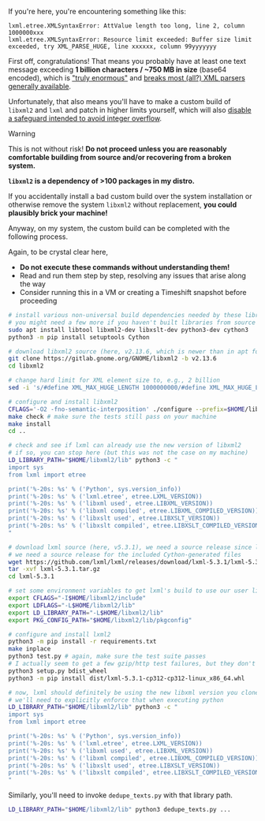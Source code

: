If you're here, you're encountering something like this:

```
lxml.etree.XMLSyntaxError: AttValue length too long, line 2, column 1000000xxx
lxml.etree.XMLSyntaxError: Resource limit exceeded: Buffer size limit exceeded, try XML_PARSE_HUGE, line xxxxxx, column 99yyyyyyy
```

First off, congratulations! That means you probably have at least one text message exceeding **1 billion characters /
~750 MB in size** (base64 encoded), which is ["truly enormous"](https://bugs.launchpad.net/lxml/+bug/2101805)
and [breaks most (all?) XML parsers generally available](https://github.com/ragibson/SMS-MMS-deduplication/issues/8).

Unfortunately, that also means you'll have to make a custom build of `libxml2` and `lxml` and patch in higher limits
yourself, which will
also [disable a safeguard intended to avoid integer overflow](https://gitlab.gnome.org/GNOME/libxml2/-/issues/874).

> [!WARNING]
> This is not without risk! **Do not proceed unless you are reasonably comfortable building from source and/or
> recovering from a broken system.**
>
> **`libxml2` is a dependency of >100 packages in my distro.**
>
> If you accidentally install a bad custom build over the system installation or otherwise remove the system `libxml2`
> without replacement, **you could plausibly brick your machine!**

Anyway, on my system, the custom build can be completed with the following process.

Again, to be crystal clear here,

* **Do not execute these commands without understanding them!**
* Read and run them step by step, resolving any issues that arise along the way
* Consider running this in a VM or creating a Timeshift snapshot before proceeding

```bash
# install various non-universal build dependencies needed by these libraries
# you might need a few more if you haven't built libraries from source before
sudo apt install libtool libxml2-dev libxslt-dev python3-dev cython3
python3 -m pip install setuptools Cython

# download libxml2 source (here, v2.13.6, which is newer than in apt for me)
git clone https://gitlab.gnome.org/GNOME/libxml2 -b v2.13.6
cd libxml2

# change hard limit for XML element size to, e.g., 2 billion
sed -i 's/#define XML_MAX_HUGE_LENGTH 1000000000/#define XML_MAX_HUGE_LENGTH 2000000000/' include/libxml/parserInternals.h

# configure and install libxml2
CFLAGS='-O2 -fno-semantic-interposition' ./configure --prefix=$HOME/libxml2
make check # make sure the tests still pass on your machine
make install
cd ..

# check and see if lxml can already use the new version of libxml2
# if so, you can stop here (but this was not the case on my machine)
LD_LIBRARY_PATH="$HOME/libxml2/lib" python3 -c "
import sys
from lxml import etree

print('%-20s: %s' % ('Python', sys.version_info))
print('%-20s: %s' % ('lxml.etree', etree.LXML_VERSION))
print('%-20s: %s' % ('libxml used', etree.LIBXML_VERSION))
print('%-20s: %s' % ('libxml compiled', etree.LIBXML_COMPILED_VERSION))
print('%-20s: %s' % ('libxslt used', etree.LIBXSLT_VERSION))
print('%-20s: %s' % ('libxslt compiled', etree.LIBXSLT_COMPILED_VERSION))
"

# download lxml source (here, v5.3.1), we need a source release since lxml doesn't include
# we need a source release for the included Cython-generated files
wget https://github.com/lxml/lxml/releases/download/lxml-5.3.1/lxml-5.3.1.tar.gz
tar -xvf lxml-5.3.1.tar.gz
cd lxml-5.3.1

# set some environment variables to get lxml's build to use our user libxml2 installation
export CFLAGS="-I$HOME/libxml2/include"
export LDFLAGS="-L$HOME/libxml2/lib"
export LD_LIBRARY_PATH="-L$HOME/libxml2/lib"
export PKG_CONFIG_PATH="$HOME/libxml2/lib/pkgconfig"

# configure and install lxml2
python3 -m pip install -r requirements.txt
make inplace
python3 test.py # again, make sure the test suite passes
# I actually seem to get a few gzip/http test failures, but they don't matter for my use case
python3 setup.py bdist_wheel
python3 -m pip install dist/lxml-5.3.1-cp312-cp312-linux_x86_64.whl

# now, lxml should definitely be using the new libxml version you cloned, but
# we'll need to explicitly enforce that when executing python
LD_LIBRARY_PATH="$HOME/libxml2/lib" python3 -c "
import sys
from lxml import etree

print('%-20s: %s' % ('Python', sys.version_info))
print('%-20s: %s' % ('lxml.etree', etree.LXML_VERSION))
print('%-20s: %s' % ('libxml used', etree.LIBXML_VERSION))
print('%-20s: %s' % ('libxml compiled', etree.LIBXML_COMPILED_VERSION))
print('%-20s: %s' % ('libxslt used', etree.LIBXSLT_VERSION))
print('%-20s: %s' % ('libxslt compiled', etree.LIBXSLT_COMPILED_VERSION))
"
```

Similarly, you'll need to invoke `dedupe_texts.py` with that library path.

```bash
LD_LIBRARY_PATH="$HOME/libxml2/lib" python3 dedupe_texts.py ...
```